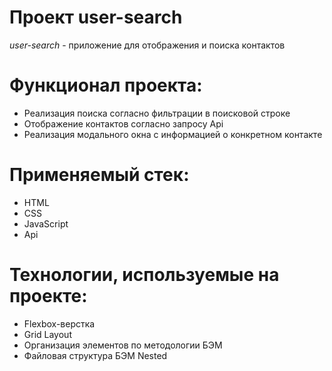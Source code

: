 # Проект user-search
*user-search* - приложение для отображения и поиска контактов

# Функционал проекта:
* Реализация поиска согласно фильтрации в поисковой строке
* Отображение контактов согласно запросу Api
* Реализация модального окна с информацией о конкретном контакте

# Применяемый стек:
* HTML
* CSS
* JavaScript
* Api

# Технологии, используемые на проекте:
* Flexbox-верстка
* Grid Layout
* Организация элементов по методологии БЭМ
* Файловая структура БЭМ Nested
